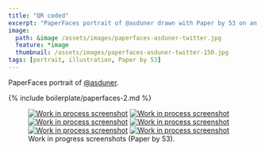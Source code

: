 ```yaml
---
title: "QR coded"
excerpt: "PaperFaces portrait of @asduner drawn with Paper by 53 on an iPad."
image: 
  path: &image /assets/images/paperfaces-asduner-twitter.jpg 
  feature: *image
  thumbnail: /assets/images/paperfaces-asduner-twitter-150.jpg
tags: [portrait, illustration, Paper by 53]
---
```


PaperFaces portrait of <a href="http://twitter.com/asduner">@asduner</a>.

{% include boilerplate/paperfaces-2.md %}

<figure class="half">
	<a href="/assets/images/paperfaces-asduner-process-1-lg.jpg"><img src="/assets/images/paperfaces-asduner-process-1-600.jpg" alt="Work in process screenshot"></a>
	<a href="/assets/images/paperfaces-asduner-process-2-lg.jpg"><img src="/assets/images/paperfaces-asduner-process-2-600.jpg" alt="Work in process screenshot"></a>
	<a href="/assets/images/paperfaces-asduner-process-3-lg.jpg"><img src="/assets/images/paperfaces-asduner-process-3-600.jpg" alt="Work in process screenshot"></a>
	<a href="/assets/images/paperfaces-asduner-process-4-lg.jpg"><img src="/assets/images/paperfaces-asduner-process-4-600.jpg" alt="Work in process screenshot"></a>
	<a href="/assets/images/paperfaces-asduner-process-5-lg.jpg"><img src="/assets/images/paperfaces-asduner-process-5-600.jpg" alt="Work in process screenshot"></a>
	<a href="/assets/images/paperfaces-asduner-process-6-lg.jpg"><img src="/assets/images/paperfaces-asduner-process-6-600.jpg" alt="Work in process screenshot"></a>
	<figcaption>Work in progress screenshots (Paper by 53).</figcaption>
</figure>
